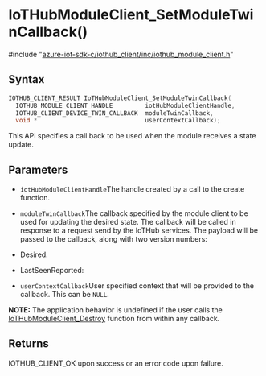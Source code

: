 # IoTHubModuleClient_SetModuleTwinCallback()

\#include "[azure-iot-sdk-c/iothub_client/inc/iothub_module_client.h](../iot-c-ref-iothub-module-client-h.md)"  

## Syntax

```C
IOTHUB_CLIENT_RESULT IoTHubModuleClient_SetModuleTwinCallback(
  IOTHUB_MODULE_CLIENT_HANDLE         iotHubModuleClientHandle,
  IOTHUB_CLIENT_DEVICE_TWIN_CALLBACK  moduleTwinCallback,
  void *                              userContextCallback);
```

This API specifies a call back to be used when the module receives a state update.

## Parameters
* `iotHubModuleClientHandle`The handle created by a call to the create function. 

* `moduleTwinCallback`The callback specified by the module client to be used for updating the desired state. The callback will be called in response to a request send by the IoTHub services. The payload will be passed to the callback, along with two version numbers:

* Desired:

* LastSeenReported: 

* `userContextCallback`User specified context that will be provided to the callback. This can be `NULL`.

**NOTE:** The application behavior is undefined if the user calls the [IoTHubModuleClient_Destroy](#iothub__module__client_8h_1af70545d139f41f0bc8acb51725c2d0de) function from within any callback.

## Returns
IOTHUB_CLIENT_OK upon success or an error code upon failure.

